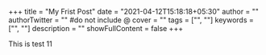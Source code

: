 +++
title = "My Frist Post"
date = "2021-04-12T15:18:18+05:30"
author = ""
authorTwitter = "" #do not include @
cover = ""
tags = ["", ""]
keywords = ["", ""]
description = ""
showFullContent = false
+++

This is test 11
